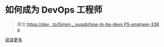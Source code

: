 # 如何成为 DevOps 工程师

> 原文:[https://dev . to/Simon _ sugob/how-to-be-devo PS-engineer-338 p](https://dev.to/simon_sugob/how-to-become-devops-engineer-338p)

[阅读更多](https://www.hiredevops.org/how-to-become-devops-engineer/)